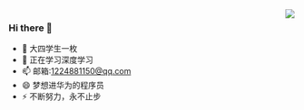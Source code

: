 <img align="right" src="https://github-readme-stats.vercel.app/api?username=machi12&show_icons=true">

### Hi there 👋

- 🔭 大四学生一枚
- 🌱 正在学习深度学习
- 📫 邮箱:1224881150@qq.com
- 😄 梦想进华为的程序员
- ⚡ 不断努力，永不止步



